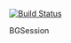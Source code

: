 [![Build Status](https://travis-ci.org/liuchungui/BGSession.svg?branch=master)](https://travis-ci.org/liuchungui/BGSession)

BGSession